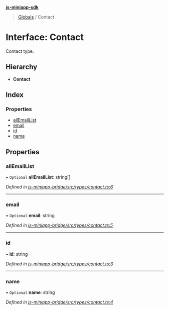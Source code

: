 **[js-miniapp-sdk](../README.md)**

> [Globals](../README.md) / Contact

# Interface: Contact

Contact type.

## Hierarchy

* **Contact**

## Index

### Properties

* [allEmailList](contact.md#allemaillist)
* [email](contact.md#email)
* [id](contact.md#id)
* [name](contact.md#name)

## Properties

### allEmailList

• `Optional` **allEmailList**: string[]

*Defined in [js-miniapp-bridge/src/types/contact.ts:6](https://github.com/rakutentech/js-miniapp/blob/2f882c8/js-miniapp-bridge/src/types/contact.ts#L6)*

___

### email

• `Optional` **email**: string

*Defined in [js-miniapp-bridge/src/types/contact.ts:5](https://github.com/rakutentech/js-miniapp/blob/2f882c8/js-miniapp-bridge/src/types/contact.ts#L5)*

___

### id

•  **id**: string

*Defined in [js-miniapp-bridge/src/types/contact.ts:3](https://github.com/rakutentech/js-miniapp/blob/2f882c8/js-miniapp-bridge/src/types/contact.ts#L3)*

___

### name

• `Optional` **name**: string

*Defined in [js-miniapp-bridge/src/types/contact.ts:4](https://github.com/rakutentech/js-miniapp/blob/2f882c8/js-miniapp-bridge/src/types/contact.ts#L4)*
